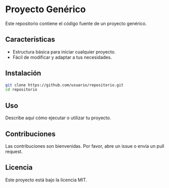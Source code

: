 # Proyecto Genérico

Este repositorio contiene el código fuente de un proyecto genérico.

## Características

- Estructura básica para iniciar cualquier proyecto.
- Fácil de modificar y adaptar a tus necesidades.

## Instalación

```bash
git clone https://github.com/usuario/repositorio.git
cd repositorio
```

## Uso

Describe aquí cómo ejecutar o utilizar tu proyecto.

## Contribuciones

Las contribuciones son bienvenidas. Por favor, abre un issue o envía un pull request.

## Licencia

Este proyecto está bajo la licencia MIT.